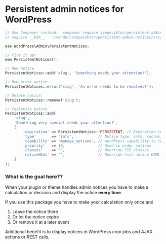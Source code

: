 # Persistent admin notices for WordPress

```php
// Use Composer instead:  composer require szepeviktor/persistent-admin-notices
// require __DIR__ . '/vendor/szepeviktor/persistent-admin-notices/src/PersistentNotices.php';

use WordPress\Admin\PersistentNotices;

// Fire it up!
new PersistentNotices();

// New notice.
PersistentNotices::add('slug', 'Something needs your attention!');

// New error notice.
PersistentNotices::error('slug', 'An error needs to be resolved!');

// Delete notice.
PersistentNotices::remove('slug');

// Customize notice.
PersistentNotices::add(
    'slug',
    'Something very special needs your attention!',
    [
        'expiration' => PersistentNotices::PERSISTENT, // Expiration in seconds or PersistentNotices::ONCE
        'type'       => 'info',           // Notice type: info, succes, warning, error.
        'capability' => 'manage_options', // WordPress capability to receive notifications.
        'priority'   => 10,               // Used to order notices.
        'classes'    => '',               // Override CSS classes.
        'noticeHtml' => '',               // Override full notice HTML.
    ]
);
```

### What is the goal here??

When your plugin or theme handles admin notices you have to
make a calculation or decision and display the notice **every time**.

If you use this package you have to make your calculation only once and

1. Leave the notice there
1. Or let the notice expire
1. Or remove it at a later event

Additional benefit is to display notices in WordPress cron jobs and AJAX actions or REST calls.
